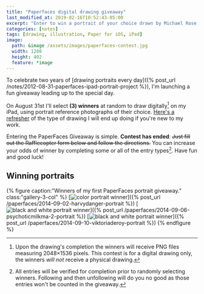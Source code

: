 ```yaml
---
title: "Paperfaces digital drawing giveaway"
last_modified_at: 2019-02-16T10:52:43-05:00
excerpt: "Enter to win a portrait of your choice drawn by Michael Rose in his signature PaperFaces style."
categories: [notes]
tags: [drawing, illustration, Paper for iOS, iPad]
image:
  path: &image /assets/images/paperfaces-contest.jpg
  width: 1280
  height: 402
  feature: *image
---
```


To celebrate two years of [drawing portraits every day]({% post_url /notes/2012-08-31-paperfaces-ipad-portrait-project %}), I'm launching a fun giveaway leading up to the special day.

On August 31st I'll select **(3) winners** at random to draw digitally[^disclaimer] on my iPad, using portrait reference photographs of their choice. [Here's a refresher](/paperfaces/) of the type of drawing I will end up doing if you're new to my work.

[^disclaimer]: Upon the drawing's completion the winners will receive PNG files measuring 2048&times;1536 pixels. This contest is for a digital drawing only, the winners *will not* receive a physical drawing.

Entering the PaperFaces Giveaway is simple. **Contest has ended**: <s>Just fill out the Rafflecopter form below and follow the directions.</s> You can increase your odds of winner by completing some or all of the entry types[^entry-types]. Have fun and good luck!

[^entry-types]: All entries will be verified for completion prior to randomly selecting winners. Following and then unfollowing will do you no good as those entries won't be counted in the giveaway.

## Winning portraits

{% figure caption:"Winners of my first PaperFaces portrait giveaway." class:"gallery-3-col" %}
[![color portrait winner](/assets/images/paperfaces-harvydanger-twitter-600.jpg)]({% post_url /paperfaces/2014-09-02-harvydanger-portrait %})
[![black and white portrait winner](/assets/images/paperfaces-psychoticmilkma-2-600.jpg)]({% post_url /paperfaces/2014-09-06-psychoticmilkma-2-portrait %})
[![black and white portrait winner](/assets/images/paperfaces-viktoriaderoy-600.jpg)]({% post_url /paperfaces/2014-09-10-viktoriaderoy-portrait %})
{% endfigure %}
